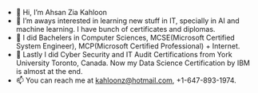 - 👋 Hi, I’m Ahsan Zia Kahloon
- 👀 I’m aways interested in learning new stuff in IT, specially in AI and machine learning. I have bunch of certificates and diplomas.
- 🌱 I did Bachelers in Computer Sciences, MCSE(Microsoft Certified System Engineer), MCP(Microsoft Certified Professional) + Internet. 
- 💞️ Lastly I did Cyber Security and IT Audit Certifications from York University Toronto, Canada. Now my Data Science Certification by IBM is almost at the end.
- 📫 You can reach me at kahloonz@hotmail.com, +1-647-893-1974.

<!---
kahloonz/kahloonz is a ✨ special ✨ repository because its `README.md` (this file) appears on your GitHub profile.
You can click the Preview link to take a look at your changes.
--->
